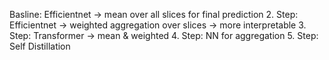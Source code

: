 Basline: Efficientnet -> mean over all slices for final prediction
2. Step: Efficientnet -> weighted aggregation over slices -> more interpretable
3. Step: Transformer  -> mean & weighted
4. Step: NN for aggregation
5. Step: Self Distillation
